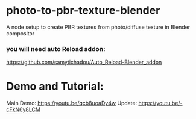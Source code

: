 # photo-to-pbr-texture-blender
A node setup to create PBR textures from photo/diffuse texture in Blender compositor
### you will need auto Reload addon: 
https://github.com/samytichadou/Auto_Reload-Blender_addon

# Demo and Tutorial:
Main Demo: https://youtu.be/qcb8uoaDy4w
Update: https://youtu.be/-cFkN6y8LCM
